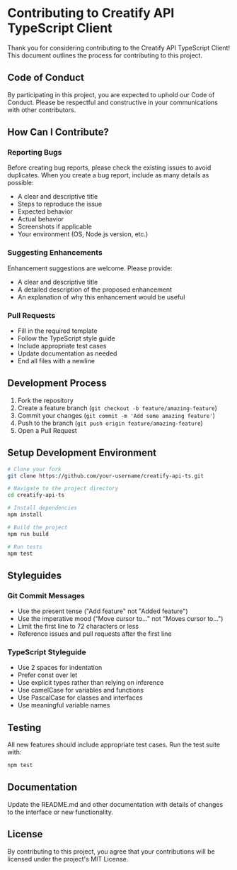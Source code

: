 # Contributing to Creatify API TypeScript Client

Thank you for considering contributing to the Creatify API TypeScript Client! This document outlines the process for contributing to this project.

## Code of Conduct

By participating in this project, you are expected to uphold our Code of Conduct. Please be respectful and constructive in your communications with other contributors.

## How Can I Contribute?

### Reporting Bugs

Before creating bug reports, please check the existing issues to avoid duplicates. When you create a bug report, include as many details as possible:

- A clear and descriptive title
- Steps to reproduce the issue
- Expected behavior
- Actual behavior
- Screenshots if applicable
- Your environment (OS, Node.js version, etc.)

### Suggesting Enhancements

Enhancement suggestions are welcome. Please provide:

- A clear and descriptive title
- A detailed description of the proposed enhancement
- An explanation of why this enhancement would be useful

### Pull Requests

- Fill in the required template
- Follow the TypeScript style guide
- Include appropriate test cases
- Update documentation as needed
- End all files with a newline

## Development Process

1. Fork the repository
2. Create a feature branch (`git checkout -b feature/amazing-feature`)
3. Commit your changes (`git commit -m 'Add some amazing feature'`)
4. Push to the branch (`git push origin feature/amazing-feature`)
5. Open a Pull Request

## Setup Development Environment

```bash
# Clone your fork
git clone https://github.com/your-username/creatify-api-ts.git

# Navigate to the project directory
cd creatify-api-ts

# Install dependencies
npm install

# Build the project
npm run build

# Run tests
npm test
```

## Styleguides

### Git Commit Messages

- Use the present tense ("Add feature" not "Added feature")
- Use the imperative mood ("Move cursor to..." not "Moves cursor to...")
- Limit the first line to 72 characters or less
- Reference issues and pull requests after the first line

### TypeScript Styleguide

- Use 2 spaces for indentation
- Prefer const over let
- Use explicit types rather than relying on inference
- Use camelCase for variables and functions
- Use PascalCase for classes and interfaces
- Use meaningful variable names

## Testing

All new features should include appropriate test cases. Run the test suite with:

```bash
npm test
```

## Documentation

Update the README.md and other documentation with details of changes to the interface or new functionality.

## License

By contributing to this project, you agree that your contributions will be licensed under the project's MIT License.
